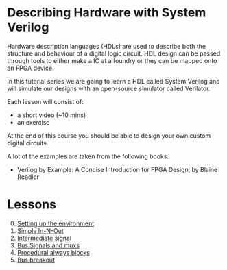 # Describing Hardware with System Verilog 

Hardware description languages (HDLs) are used to describe both the structure and behaviour of a digital logic circuit. HDL design can be passed through tools to either make a IC at a foundry or they can be mapped onto an FPGA device.

In this tutorial series we are going to learn a HDL called System Verilog and will simulate our designs with an open-source simulator called Verilator.

Each lesson will consist of:
* a short video (~10 mins)
* an exercise

At the end of this course you should be able to design your own custom digital circuits.

A lot of the examples are taken from the following books:
* Verilog by Example: A Concise Introduction for FPGA Design, by Blaine Readler

# Lessons

0. [Setting up the environment](lessons/0-setup) 
1. [Simple In-N-Out](lessons/1-simple_in_n_out) 
2. [Intermediate signal](lessons/2-intermediate_signal) 
3. [Bus Signals and muxs](lessons/3-busses_and_muxes) 
4. [Procedural always blocks](lessons/4-always_block_mux) 
5. [Bus breakout](lessons/5-bus_breakout) 
